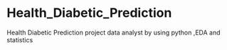 # Health_Diabetic_Prediction
Health Diabetic Prediction  project data analyst by using python ,EDA and statistics
